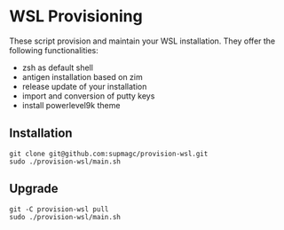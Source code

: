# WSL Provisioning

These script provision and maintain your WSL installation. They offer the following functionalities:

- zsh as default shell
- antigen installation based on zim
- release update of your installation
- import and conversion of putty keys
- install powerlevel9k theme

## Installation

```shell
git clone git@github.com:supmagc/provision-wsl.git
sudo ./provision-wsl/main.sh
```

## Upgrade

```shell
git -C provision-wsl pull
sudo ./provision-wsl/main.sh
```
